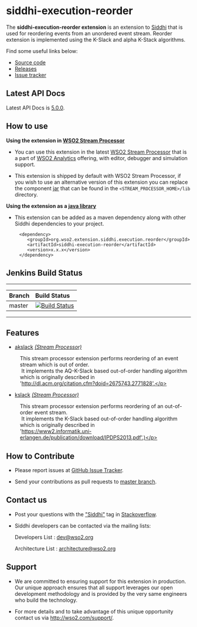siddhi-execution-reorder
======================================

The **siddhi-execution-reorder extension** is an extension to <a target="_blank" href="https://wso2.github.io/siddhi">Siddhi</a> that is used for reordering events from an unordered event stream.
Reorder extension is implemented using the K-Slack and alpha K-Stack algorithms.

Find some useful links below:

* <a target="_blank" href="https://github.com/wso2-extensions/siddhi-execution-reorder">Source code</a>
* <a target="_blank" href="https://github.com/wso2-extensions/siddhi-execution-reorder/releases">Releases</a>
* <a target="_blank" href="https://github.com/wso2-extensions/siddhi-execution-reorder/issues">Issue tracker</a>

## Latest API Docs 

Latest API Docs is <a target="_blank" href="https://wso2-extensions.github.io/siddhi-execution-reorder/api/5.0.0">5.0.0</a>.

## How to use 

**Using the extension in <a target="_blank" href="https://github.com/wso2/product-sp">WSO2 Stream Processor</a>**

* You can use this extension in the latest <a target="_blank" href="https://github.com/wso2/product-sp/releases">WSO2 Stream Processor</a> that is a part of <a target="_blank" href="http://wso2.com/analytics?utm_source=gitanalytics&utm_campaign=gitanalytics_Jul17">WSO2 Analytics</a> offering, with editor, debugger and simulation support. 

* This extension is shipped by default with WSO2 Stream Processor, if you wish to use an alternative version of this extension you can replace the component <a target="_blank" href="https://github.com/wso2-extensions/siddhi-execution-reorder/releases">jar</a> that can be found in the `<STREAM_PROCESSOR_HOME>/lib` directory.

**Using the extension as a <a target="_blank" href="https://wso2.github.io/siddhi/documentation/running-as-a-java-library">java library</a>**

* This extension can be added as a maven dependency along with other Siddhi dependencies to your project.

```
     <dependency>
        <groupId>org.wso2.extension.siddhi.execution.reorder</groupId>
        <artifactId>siddhi-execution-reorder</artifactId>
        <version>x.x.x</version>
     </dependency>
```

## Jenkins Build Status

---

|  Branch | Build Status |
| :------ |:------------ | 
| master  | [![Build Status](https://wso2.org/jenkins/job/siddhi/job/siddhi-execution-reorder/badge/icon)](https://wso2.org/jenkins/job/siddhi/job/siddhi-execution-reorder/) |

---

## Features

* <a target="_blank" href="https://wso2-extensions.github.io/siddhi-execution-reorder/api/5.0.0/#akslack-stream-processor">akslack</a> *<a target="_blank" href="http://siddhi.io/documentation/siddhi-5.x/query-guide-5.x/#stream-processor">(Stream Processor)</a>*<br><div style="padding-left: 1em;"><p>This stream processor extension performs reordering of an event stream which is out of order.<br>&nbsp;It implements the AQ-K-Slack based out-of-order handling algorithm which is originally described in <br>'http://dl.acm.org/citation.cfm?doid=2675743.2771828'.</p></div>
* <a target="_blank" href="https://wso2-extensions.github.io/siddhi-execution-reorder/api/5.0.0/#kslack-stream-processor">kslack</a> *<a target="_blank" href="http://siddhi.io/documentation/siddhi-5.x/query-guide-5.x/#stream-processor">(Stream Processor)</a>*<br><div style="padding-left: 1em;"><p>This stream processor extension performs reordering of an out-of-order event stream.<br>&nbsp;It implements the K-Slack based out-of-order handling algorithm which is originally described in <br>'https://www2.informatik.uni-erlangen.de/publication/download/IPDPS2013.pdf'.)</p></div>

## How to Contribute
 
  * Please report issues at <a target="_blank" href="https://github.com/wso2-extensions/siddhi-execution-reorder/issues">GitHub Issue Tracker</a>.
  
  * Send your contributions as pull requests to <a target="_blank" href="https://github.com/wso2-extensions/siddhi-execution-reorder/tree/master">master branch</a>. 
 
## Contact us 

 * Post your questions with the <a target="_blank" href="http://stackoverflow.com/search?q=siddhi">"Siddhi"</a> tag in <a target="_blank" href="http://stackoverflow.com/search?q=siddhi">Stackoverflow</a>. 
 
 * Siddhi developers can be contacted via the mailing lists:
 
    Developers List   : [dev@wso2.org](mailto:dev@wso2.org)
    
    Architecture List : [architecture@wso2.org](mailto:architecture@wso2.org)
 
## Support 

* We are committed to ensuring support for this extension in production. Our unique approach ensures that all support 
leverages our open development methodology and is provided by the very same engineers who build the technology. 

* For more details and to take advantage of this unique opportunity contact us via <a target="_blank" href="http://wso2
.com/support?utm_source=gitanalytics&utm_campaign=gitanalytics_Jul17">http://wso2.com/support/</a>. 
